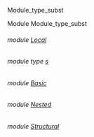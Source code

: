 Module_type_subst

Module Module_type_subst

<a id="module-Local"></a>

###### module [Local](Module_type_subst.Local.md)

<a id="module-type-s"></a>

###### module type [s](Module_type_subst.module-type-s.md)

<a id="module-Basic"></a>

###### module [Basic](Module_type_subst.Basic.md)

<a id="module-Nested"></a>

###### module [Nested](Module_type_subst.Nested.md)

<a id="module-Structural"></a>

###### module [Structural](Module_type_subst.Structural.md)